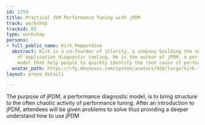 ```yaml
---
id: 1759
title: Practical JVM Performance Tuning with jPDM
track: workshop
trackid: 82
type: workshop
persons:
- full_public_name: Kirk Pepperdine
  abstract: Kirk is a co-founder of jClarity, a company building the next generation
    of application diagnostic tooling. He is the author of jPDM, a performance diagnostic
    model that help people to quickly identify the root cause of performance regressions.
  avatar_path: https://cfp.devnexus.com/system/avatars/938/large/kirk-thumb.jpg?1510757491
layout: preso_details

---
```

The purpose of jPDM, a performance diagnostic model, is to bring structure to the often chaotic activity of performance tuning. After an introduction to jPDM, attendees will be given problems to solve thus providing a deeper understand how to use jPDM